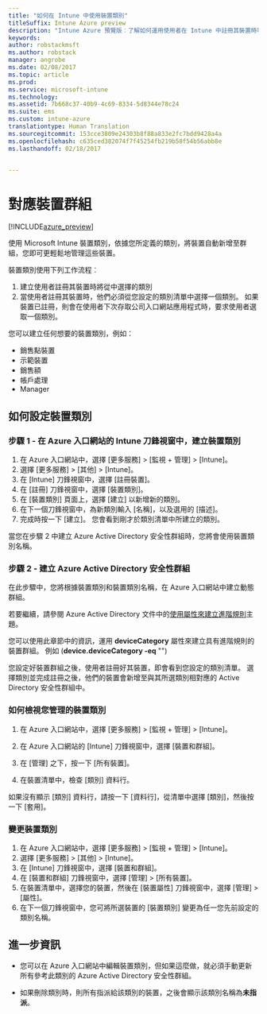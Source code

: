 ```yaml
---
title: "如何在 Intune 中使用裝置類別"
titleSuffix: Intune Azure preview
description: "Intune Azure 預覽版︰了解如何運用使用者在 Intune 中註冊其裝置時可選擇的裝置類別。"
keywords: 
author: robstackmsft
ms.author: robstack
manager: angrobe
ms.date: 02/08/2017
ms.topic: article
ms.prod: 
ms.service: microsoft-intune
ms.technology: 
ms.assetid: 7b668c37-40b9-4c69-8334-5d8344e78c24
ms.suite: ems
ms.custom: intune-azure
translationtype: Human Translation
ms.sourcegitcommit: 153cce3809e24303b8f88a833e2fc7bdd9428a4a
ms.openlocfilehash: c635ced382074f7f45254fb219b58f54b56abb8e
ms.lasthandoff: 02/18/2017


---
```


# <a name="map-device-groups"></a>對應裝置群組


[!INCLUDE[azure_preview](../includes/azure_preview.md)]

使用 Microsoft Intune 裝置類別，依據您所定義的類別，將裝置自動新增至群組，您即可更輕鬆地管理這些裝置。

裝置類別使用下列工作流程︰
1.    建立使用者註冊其裝置時將從中選擇的類別
4.    當使用者註冊其裝置時，他們必須從您設定的類別清單中選擇一個類別。 如果裝置已註冊，則會在使用者下次存取公司入口網站應用程式時，要求使用者選取一個類別。


您可以建立任何想要的裝置類別，例如：
- 銷售點裝置
- 示範裝置
- 銷售額
- 帳戶處理
- Manager

## <a name="how-to-configure-device-categories"></a>如何設定裝置類別

### <a name="step-1---create-device-categories-in-the-intune-blade-of-the-azure-portal"></a>步驟 1 - 在 Azure 入口網站的 Intune 刀鋒視窗中，建立裝置類別
1. 在 Azure 入口網站中，選擇 [更多服務] > [監視 + 管理] > [Intune]。
2. 選擇 [更多服務]  >  [其他]  >  [Intune]。
3. 在 [Intune] 刀鋒視窗中，選擇 [註冊裝置]。
3. 在 [註冊] 刀鋒視窗中，選擇 [裝置類別]。
4. 在 [裝置類別] 頁面上，選擇 [建立] 以新增新的類別。
5. 在下一個刀鋒視窗中，為新類別輸入 [名稱]，以及選用的 [描述]。
6. 完成時按一下 [建立]。 您會看到剛才於類別清單中所建立的類別。

當您在步驟 2 中建立 Azure Active Directory 安全性群組時，您將會使用裝置類別名稱。

### <a name="step-2---create-azure-active-directory-security-groups"></a>步驟 2 - 建立 Azure Active Directory 安全性群組
在此步驟中，您將根據裝置類別和裝置類別名稱，在 Azure 入口網站中建立動態群組。

若要繼續，請參閱 Azure Active Directory 文件中的[使用屬性來建立進階規則](https://azure.microsoft.com/documentation/articles/active-directory-accessmanagement-groups-with-advanced-rules/#using-attributes-to-create-rules-for-device-objects)主題。 

您可以使用此章節中的資訊，運用 **deviceCategory** 屬性來建立具有進階規則的裝置群組。 例如 (**device.deviceCategory -eq** "*<the device category name you got from the Intune portal>*")

您設定好裝置群組之後，使用者註冊好其裝置，即會看到您設定的類別清單。 選擇類別並完成註冊之後，他們的裝置會新增至與其所選類別相對應的 Active Directory 安全性群組中。

### <a name="how-to-view-the-categories-of-devices-you-manage"></a>如何檢視您管理的裝置類別

1.    在 Azure 入口網站中，選擇 [更多服務] > [監視 + 管理] > [Intune]。

2. 在 Azure 入口網站的 [Intune] 刀鋒視窗中，選擇 [裝置和群組]。

3.    在 [管理] 之下，按一下 [所有裝置]。

4.    在裝置清單中，檢查 [類別] 資料行。

如果沒有顯示 [類別] 資料行，請按一下 [資料行]，從清單中選擇 [類別]，然後按一下 [套用]。

### <a name="to-change-the-category-of-a-device"></a>變更裝置類別

1. 在 Azure 入口網站中，選擇 [更多服務] > [監視 + 管理] > [Intune]。
2. 選擇 [更多服務]  >  [其他]  >  [Intune]。
3. 在 [Intune] 刀鋒視窗中，選擇 [裝置和群組]。
4. 在 [裝置和群組] 刀鋒視窗中，選擇 [管理]  > [所有裝置]。
5. 在裝置清單中，選擇您的裝置，然後在 [裝置屬性] 刀鋒視窗中，選擇 [管理]  > [屬性]。
6. 在下一個刀鋒視窗中，您可將所選裝置的 [裝置類別] 變更為任一您先前設定的類別名稱。



## <a name="further-information"></a>進一步資訊
- 您可以在 Azure 入口網站中編輯裝置類別，但如果這麼做，就必須手動更新所有參考此類別的 Azure Active Directory 安全性群組。

- 如果刪除類別時，則所有指派給該類別的裝置，之後會顯示該類別名稱為**未指派**。



